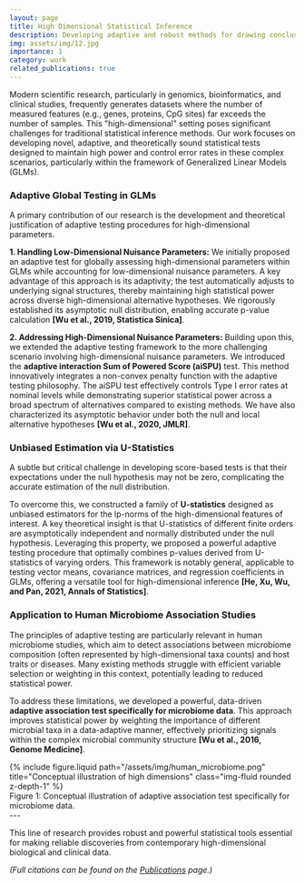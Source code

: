 ```yaml
---
layout: page
title: High Dimensional Statistical Inference
description: Developing adaptive and robust methods for drawing conclusions from complex, high-dimensional datasets.
img: assets/img/12.jpg
importance: 1
category: work
related_publications: true
---
```



Modern scientific research, particularly in genomics, bioinformatics, and clinical studies, frequently generates datasets where the number of measured features (e.g., genes, proteins, CpG sites) far exceeds the number of samples. This "high-dimensional" setting poses significant challenges for traditional statistical inference methods. Our work focuses on developing novel, adaptive, and theoretically sound statistical tests designed to maintain high power and control error rates in these complex scenarios, particularly within the framework of Generalized Linear Models (GLMs).


### Adaptive Global Testing in GLMs

A primary contribution of our research is the development and theoretical justification of adaptive testing procedures for high-dimensional parameters.

**1. Handling Low-Dimensional Nuisance Parameters:**
We initially proposed an adaptive test for globally assessing high-dimensional parameters within GLMs while accounting for low-dimensional nuisance parameters. A key advantage of this approach is its adaptivity; the test automatically adjusts to underlying signal structures, thereby maintaining high statistical power across diverse high-dimensional alternative hypotheses. We rigorously established its asymptotic null distribution, enabling accurate p-value calculation **[Wu et al., 2019, Statistica Sinica]**.

**2. Addressing High-Dimensional Nuisance Parameters:**
Building upon this, we extended the adaptive testing framework to the more challenging scenario involving high-dimensional nuisance parameters. We introduced the **adaptive interaction Sum of Powered Score (aiSPU)** test. This method innovatively integrates a non-convex penalty function with the adaptive testing philosophy. The aiSPU test effectively controls Type I error rates at nominal levels while demonstrating superior statistical power across a broad spectrum of alternatives compared to existing methods. We have also characterized its asymptotic behavior under both the null and local alternative hypotheses **[Wu et al., 2020, JMLR]**.

### Unbiased Estimation via U-Statistics

A subtle but critical challenge in developing score-based tests is that their expectations under the null hypothesis may not be zero, complicating the accurate estimation of the null distribution.

To overcome this, we constructed a family of **U-statistics** designed as unbiased estimators for the lp-norms of the high-dimensional features of interest. A key theoretical insight is that U-statistics of different finite orders are asymptotically independent and normally distributed under the null hypothesis. Leveraging this property, we proposed a powerful adaptive testing procedure that optimally combines p-values derived from U-statistics of varying orders. This framework is notably general, applicable to testing vector means, covariance matrices, and regression coefficients in GLMs, offering a versatile tool for high-dimensional inference **[He, Xu, Wu, and Pan, 2021, Annals of Statistics]**.


### Application to Human Microbiome Association Studies

The principles of adaptive testing are particularly relevant in human microbiome studies, which aim to detect associations between microbiome composition (often represented by high-dimensional taxa counts) and host traits or diseases. Many existing methods struggle with efficient variable selection or weighting in this context, potentially leading to reduced statistical power.

To address these limitations, we developed a powerful, data-driven **adaptive association test specifically for microbiome data**. This approach improves statistical power by weighting the importance of different microbial taxa in a data-adaptive manner, effectively prioritizing signals within the complex microbial community structure **[Wu et al., 2016, Genome Medicine]**.

<div class="row justify-content-sm-center">
    <div class="col-sm-8 mt-3 mt-md-0">
        {% include figure.liquid path="/assets/img/human_microbiome.png" title="Conceptual illustration of high dimensions" class="img-fluid rounded z-depth-1" %}
    </div>
</div>
<div class="caption">
    Figure 1: Conceptual illustration of adaptive association test specifically for microbiome data.
</div>
---

This line of research provides robust and powerful statistical tools essential for making reliable discoveries from contemporary high-dimensional biological and clinical data.

*(Full citations can be found on the [Publications](/publications/) page.)* <!-- Adjust link if necessary -->